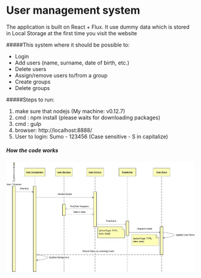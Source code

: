# User management system
The application is built on React + Flux. It use dummy data which is stored in Local Storage at the first time you visit the website

#####This system where it should be possible to:
* Login
* Add users (name, surname, date of birth, etc.)
* Delete users
* Assign/remove users to/from a group
* Create groups
* Delete groups

#####Steps to run:
1. make sure that nodejs (My machine: v0.12.7)
2. cmd : npm install (please waits for downloading packages)
3. cmd : gulp
4. browser: http://localhost:8888/
5. User to login: Sumo - 123456 (Case sensitive - S in capitalize)

##### How the code works
![Alt text](/RefluxUsermanagement.jpg?raw=true "Optional Title")
